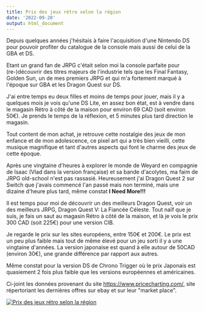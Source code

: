 ```yaml
---
title: Prix des jeux rétro selon la région 
date: '2022-09-20'
output: html_document
---
```


Depuis quelques années j'hésitais à faire l'acquisition d'une Nintendo DS pour pouvoir profiter du catalogue de la console mais aussi de celui de la GBA et DS.

Etant un grand fan de JRPG c'était selon moi la console parfaite pour (re-)découvrir des titres majeurs de l'industrie tels que les Final Fantasy, Golden Sun, un de mes premiers JRPG et qui m'a fortement marqué à l'époque sur GBA et les Dragon Quest sur DS.

J'ai entre temps eu deux filles et moins de temps pour jouer, mais il y a quelques mois je vois qu'une DS Lite, en assez bon état, est à vendre dans le magasin Rétro à côté de la maison pour environ 69 CAD (soit environ 50€). Je prends le temps de la réflexion, et 5 minutes plus tard direction le magasin.

Tout content de mon achat, je retrouve cette nostalgie des jeux de mon enfance et de mon adolescence, ce pixel art qui a très bien vieilli, cette musique magnifique et tant d'autres aspects qui font le charme des jeux de cette époque.

Après une vingtaine d'heures à explorer le monde de Weyard en compagnie de Isaac (Vlad dans la version française) et sa bande d'acolytes, ma faim de JRPG old-school n'est pas rassasié. Heureusement j'ai Dragon Quest 2 sur Switch que j'avais commencé l'an passé mais non terminé, mais une dizaine d'heure plus tard, même constat **I Need More!!!**

Il est temps pour moi de découvrir un des meilleurs Dragon Quest, voir un des meilleurs JRPG, Dragon Quest V: La Fiancée Céleste. Tout naïf que je suis, je fais un saut au magasin Rétro à côté de la maison, et là je vois le prix 300 CAD (soit 225€) pour une version CIB.

Je regarde le prix sur les sites européens, entre 150€ et 200€. Le prix est un peu plus faible mais tout de même élevé pour un jeu sorti il y a une vingtaine d'années. La version japonaise est quand à elle autour de 50CAD (environ 30€), une grande différence par rapport aux autres.

Même constat pour la version DS de Chrono Trigger où le prix Japonais est quasiement 2 fois plus faible que les versions européennes et américaines.

Ci-joint les données provenant du site <https://www.pricecharting.com/>, site répertoriant les dernières offres sur ebay et sur leur "market place".

<!DOCTYPE html>

<html>
    <head>
        <title> Tableau Dashborad </title>
    </head>
    <body>
        <div class='tableauPlaceholder' id='viz1663728699610' style='position: relative'>
          <noscript>
            <a href='#'>
              <img alt='Prix des jeux rétro selon la région ' src='https:&#47;&#47;public.tableau.com&#47;static&#47;images&#47;Pr&#47;PrixdesjeuxRtroselonlargion&#47;Prixdesjeuxrtroselonlargion&#47;1_rss.png' style='border: none' />
            </a>
          </noscript>
          <object class='tableauViz'  style='display:none;'>
            <param name='host_url' value='https%3A%2F%2Fpublic.tableau.com%2F' />
            <param name='embed_code_version' value='3' /> 
            <param name='site_root' value='' />
            <param name='name' value='PrixdesjeuxRtroselonlargion&#47;Prixdesjeuxrtroselonlargion' />
            <param name='tabs' value='no' />
            <param name='toolbar' value='yes' />
            <param name='static_image' value='https:&#47;&#47;public.tableau.com&#47;static&#47;images&#47;Pr&#47;PrixdesjeuxRtroselonlargion&#47;Prixdesjeuxrtroselonlargion&#47;1.png' />
            <param name='animate_transition' value='yes' />
            <param name='display_static_image' value='yes' />
            <param name='display_spinner' value='yes' />
            <param name='display_overlay' value='yes' />
            <param name='display_count' value='yes' /><
            param name='language' value='fr-FR' /></object></div>        
        <script type='text/javascript'>                    
        var divElement = document.getElementById('viz1663728699610');                    
        var vizElement = divElement.getElementsByTagName('object')[0];                    
        if ( divElement.offsetWidth > 800 ) { vizElement.style.width='1000px';vizElement.style.height='827px';} 
        else if ( divElement.offsetWidth > 500 ) { vizElement.style.width='1000px';vizElement.style.height='827px';} 
        else { vizElement.style.width='100%';vizElement.style.height='1377px';}                     
        var scriptElement = document.createElement('script');                  
        scriptElement.src = 'https://public.tableau.com/javascripts/api/viz_v1.js';
        vizElement.parentNode.insertBefore(scriptElement, vizElement);                
      </script>
    </body>
</html>
